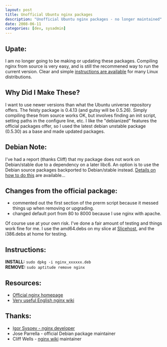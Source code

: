 ```yaml
---
layout: post
title: Unofficial Ubuntu nginx packages
description: "Unofficial Ubuntu nginx packages - no longer maintained"
date: 2008-06-11
categories: [dev, sysadmin] 
---
```


Upate:
------

I am no longer going to be making or updating these packages. Compiling 
nginx from source is very easy, and is still the recommened way to run the 
current version. Clear and simple [instructions are available](http://articles.slicehost.com/nginx) for many Linux distributions. 

Why Did I Make These? 
---------------------

I want to use newer versions than what the Ubuntu universe repository
offers. The feisty package is 0.4.13 (and gutsy will be 0.5.26). Simply
compiling these from source works OK, but involves finding an init script,
setting paths in the configure line, etc. I like the "debianized" features the
official packages offer, so I used the latest debian unstable package (0.5.30)
as a base and made updated packages.

Debian Note: 
------------

I've had a report (thanks Cliff) that my package does not work on Debian/stable due to a dependency 
on a later libc6. An option is to use the Debian source packages backported to Debian/stable
instead. [Details on how to do this](http://www.debian.org/doc/manuals/apt-howto/ch-sourcehandling.en.html) are available...

Changes from the official package: 
----------------------------------

* commented out the first section of the prerm script because it messed 
things up when removing or upgrading.
* changed default port from 80 to 8000 because I use nginx with apache.

Of course use at your own risk. I've done a fair amount of testing and things
work fine for me. I use the amd64.debs on my slice at 
[Slicehost](http://slicehost.com/ "Slicehost"), and the i386.debs at home for testing.

Instructions: 
-------------

**INSTALL:** `sudo dpkg -i nginx_xxxxxx.deb`  
**REMOVE:** `sudo aptitude remove nginx`

Resources: 
----------

* [Official nginx homepage](http://nginx.net/ "nginx homepage")
* [Very useful English nginx wiki](http://wiki.codemongers.com/Main/ "nginx wiki")

Thanks: 
-------

* [Igor Sysoev - nginx developer](http://sysoev.ru/en/)
* Jose Parrella - official Debian package maintainer
* Cliff Wells - [nginx wiki](http://wiki.codemongers.com/Main) maintainer
